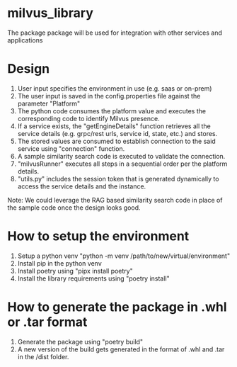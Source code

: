 # milvus_library
The package package will be used for integration with other services and applications

# Design

1. User input specifies the environment in use (e.g. saas or on-prem)
2. The user input is saved in the config.properties file against the parameter "Platform"
3. The python code consumes the platform value and executes the corresponding code to identify Milvus presence.
4. If a service exists, the "getEngineDetails" function retrieves all the service details (e.g. grpc/rest urls, service id, state, etc.) and stores.
5. The stored values are consumed to establish connection to the said service using "connection" function.
6. A sample similarity search code is executed to validate the connection.
7. "milvusRunner" executes all steps in a sequential order per the platform details.
8. "utils.py" includes the session token that is generated dynamically to access the service details and the instance.

Note: We could leverage the RAG based similarity search code in place of the sample code once the design looks good. 

# How to setup the environment
1. Setup a python venv "python -m venv /path/to/new/virtual/environment"
2. Install pip in the python venv
3. Install poetry using "pipx install poetry"
4. Install the library requirements using "poetry install"

# How to generate the package in .whl or .tar format
1. Generate the package using "poetry build"
2. A new version of the build gets generated in the format of .whl and .tar in the /dist folder. 